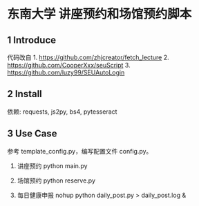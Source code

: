 # 东南大学 讲座预约和场馆预约脚本

## 1 Introduce

代码改自 1. https://github.com/zhjcreator/fetch_lecture 2. https://github.com/CooperXxx/seuScript 3. https://github.com/luzy99/SEUAutoLogin

## 2 Install

依赖: requests, js2py, bs4, pytesseract

## 3 Use Case

参考 template_config.py，编写配置文件 config.py。

1. 讲座预约
    python main.py

2. 场馆预约
    python reserve.py

3. 每日健康申报
    nohup python daily_post.py > daily_post.log &
